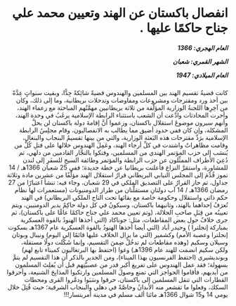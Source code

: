 <h1 dir="rtl">انفصال باكستان عن الهند وتعيين محمد علي جناح حاكمًا عليها .</h1>

<h5 dir="rtl">العام الهجري:  1366

الشهر القمري: شعبان

العام الميلادي: 1947</h5>

<p dir="rtl">كانت قضيةُ تقسيم الهند بين المسلمين والهندوس قضيةً شائِكةً جِدًّا، وبقيت سنواتٍ عِدَّةً بين أخذ ورد ومقترحات ومشروعات ومفاوضات وتدخلات بريطانية، وما إلى ذلك، وكان من آخِرِها اللجنةُ الوزارية المؤلَّفة من ثلاثة بريطانيين مهمَّتُهم المباحثة مع زعماء الهند، وأجرت المحادثات وادَّعت أن الشعب باستثناء الرابطة الإسلامية يرغَبُ في وحدة الهند، وأنهم سيرون موضوعَ استقلال باكستان، وزعموا أنَّ إقامةَ دولة باكستان لن يحلَّ المشكلة، وإن كان ففي حدود أضيق مما يطالب به الانفصاليون، وقام مجلِسُ الرابطة الإسلامية برَدِّ مقترحات هذه البَعثة الوزارية، والتي من بينها تقسيمُ البنجاب والبنغال، وقامت مظاهراتٌ واشتدت في كلِّ أرجاء الهند، وعَمِلَ الهندوس خلالها على قتلِ كُلِّ من يُنسَب إلى حزب المؤتمر الهندي من المسلمين، وفتكوا بالتجَّار القادمين من دلهي، ثم دُعِيَ الأطراف الممثِّلون عن حزب الرابطة والمؤتمر وطائفة السيخ للسفَرِ إلى لندن للمشاورة، واستمَرَّ النزاع فأعلنت بريطانيا عن خطة جديدة؛ ففي 25 شعبان 1366هـ / 14 تموز قُدِّمَ إلى المجلس النيابي البريطاني قرارُ استقلال الهند مؤلَّفًا من عشرين مادة وثلاثة جداول، ثم حاز القرارُ على التصديق الملكي في 29 شعبان، وجاء فيه: تنشأ اعتبارًا من 27 رمضان 1366هـ / 14 آب دولتانِ مستقلَّتان من طراز الدومنيونات (مستعمرات لها نظام حكم ذاتي واستقلال وحكومة خاصة مع بقائها تحت التاج الملكي البريطاني) في الهند تُعرَفُ إحداهما بالهند، وثانيهما باكستان، وسيكونُ في كل دولة حاكِمٌ يدير الدومنيين، ويتم تعيينُه من قِبَلِ صاحبِ الجلالة، (وتم تعيين محمد علي جناح حاكمًا عامًّا على باكستان)، ثم جرى خلافٌ حول بعض المقاطعات، مثل: جوناكاد (التي أخذها الهنودُ بالقوة العسكرية بمباركة إنجلترا ) وحيدر أباد (التي أيضا أخذها الهنودُ بالقوة العسكرية عام 1367هـ بسكوت إنجلترا وعصبة الأمم) وكشمير (التي ما يزال الخلاف عليها قائمًا إلى اليوم) ونيبال وبوتان وسيلان وسكيم (وهذه مقاطعات لم تدخُلْ ضِمنَ التقسيم، وإنما شَكَّلت دولًا مستقلة، ولكن سكيم انضمت للهند عام 1396هـ) وغوا (احتفظ بها البرتغاليون كميناء تابع لهم) وبونديشيري (احتفظ الفرنسيون بهذا الميناء)، ومن الجدير بالذكر أن هذا التقسيم لم يتمَّ بسهولة؛ فقد عمل الهندوس على تفريغ أكبر قدر من عصبيَّتِهم قبل أن يُفلِتَ المسلمون من أيديهم، فأقاموا الحواجز التي تمنع وصولَ المسلمين وارتكبوا المذابِحَ الشنيعة، وأحرقوا القطارات التي تنقل المسلمين إلى باكستان، حرقوا وسَبَوا ودمَّروا القرى ومحطات السكك، وفعلوا ما تقشعر منه الأبدانُ وخاصَّةً في دهلي والبنجاب الشرقية؛ حيث قُتِلَ خلال يومي 14 و15 شوال 1366هـ مائتا ألف مسلم في مدينة أمريتسار!!!</p></br>
